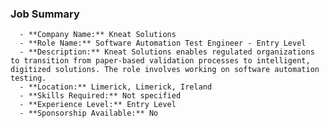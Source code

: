 ### Job Summary
      - **Company Name:** Kneat Solutions
      - **Role Name:** Software Automation Test Engineer - Entry Level
      - **Description:** Kneat Solutions enables regulated organizations to transition from paper-based validation processes to intelligent, digitized solutions. The role involves working on software automation testing.
      - **Location:** Limerick, Limerick, Ireland
      - **Skills Required:** Not specified
      - **Experience Level:** Entry Level
      - **Sponsorship Available:** No
      